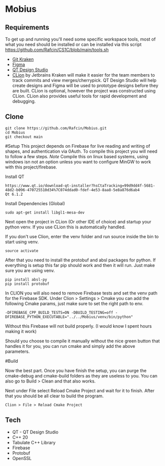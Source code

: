 # Mobius

## Requirements

To get up and running you'll need some specific workspace tools, most of what you need should be installed or can be installed via this script https://github.com/Rafcin/CS1C/blob/main/tools.sh

- [Git Kraken](https://www.gitkraken.com/ "Git Kraken")
- [Figma](https://www.figma.com/ "Figma")
- [QT Design Studio](https://www.qt.io/blog/qt-design-studio-2.0-released "QT Design Studio")
- [CLion](https://www.jetbrains.com/clion/?gclid=CjwKCAjwieuGBhAsEiwA1Ly_nUPyt8CykMv7iFiZheXmYp3OlAWZf8CTS5MXTNdNzVc2MOTuLwepaRoC0EUQAvD_BwE "CLion") by Jetbrains
  Kraken will make it easier for the team members to track commits and view merges/cherrypick.
  QT Design Studio will help create designs and Figma will be used to prototype designs before they are built.
  CLion is optional, however the project was constructed using CLion. CLion also provides useful tools for rapid development and debugging.

## Clone

```
git clone https://github.com/Rafcin/Mobius.git
cd Mobius
git checkout main
```

#Setup
This project depends on Firebase for live reading and writing of shapes, and authentication via 0Auth.
To compile this project you will need to follow a few steps. *Note* Compile this on linux based systems,
using windows isn not an option unless you want to configure MinGW to work with this project/firebase.

Install QT
```
https://www.qt.io/download-qt-installer?hsCtaTracking=99d9dd4f-5681-48d2-b096-470725510d34%7C074ddad0-fdef-4e53-8aa8-5e8a876d6ab4
Qt 6.1.2 
```

Install Dependencies (Global)
```
sudo apt-get install libgl1-mesa-dev
```

Next open the project in CLion (Or other IDE of choice) and startup your python venv. If you use CLion this is
automatically handled.

If you don't use Clion, enter the venv folder and run source inside the bin to start using venv.
```
source activate
```
After that you  need to install the protobuf and absl packages for python. If everything is setup this far pip should work and then it will run. Just make
sure you are using venv.

```
pip install absl-py
pip install protobuf
```

In CLION you will also need to remove Firebase tests and set the venv path for the Firebase SDK.
Under Clion > Settings > Cmake you can add the following Cmake params, just make sure to set the right path to env.
```
-DFIREBASE_CPP_BUILD_TESTS=ON -DBUILD_TESTING=off -DFIREBASE_PYTHON_EXECUTABLE="../../Mobius/venv/bin/python"
```
Without this Firebase will not build properly. (I would know I spent hours making it work)

Should you choose to compile it manually without the nice green button that handles it for you, you can run 
cmake and simply add the above parameters.

#Build

Now the best part. Once you have finish the setup, you can purge the cmake-debug and cmake-build folders as they are
useless to you. You can also go to Build > Clean and that also works.

Next under File select Reload Cmake Project and wait for it to finish. After that you should be all clear to build the program.
```
Clion > File > Reload Cmake Project
```
## Tech

- QT - QT Design Studio
- C++ 20
- Tabulate C++ Library
- Firebase
- Protobuf
- OpenSSL